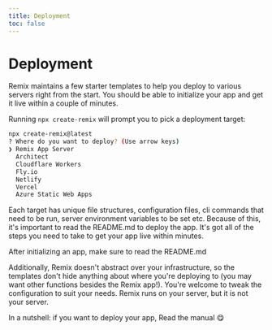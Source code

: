 ```yaml
---
title: Deployment
toc: false
---
```


# Deployment

Remix maintains a few starter templates to help you deploy to various servers right from the start. You should be able to initialize your app and get it live within a couple of minutes.

Running `npx create-remix` will prompt you to pick a deployment target:

```sh
npx create-remix@latest
? Where do you want to deploy? (Use arrow keys)
❯ Remix App Server
  Architect
  Cloudflare Workers
  Fly.io
  Netlify
  Vercel
  Azure Static Web Apps
```

Each target has unique file structures, configuration files, cli commands that need to be run, server environment variables to be set etc. Because of this, it's important to read the README.md to deploy the app. It's got all of the steps you need to take to get your app live within minutes.

<docs-info>After initializing an app, make sure to read the README.md</docs-info>

Additionally, Remix doesn't abstract over your infrastructure, so the templates don't hide anything about where you're deploying to (you may want other functions besides the Remix app!). You're welcome to tweak the configuration to suit your needs. Remix runs on your server, but it is not your server.

In a nutshell: if you want to deploy your app, Read the manual 😋
